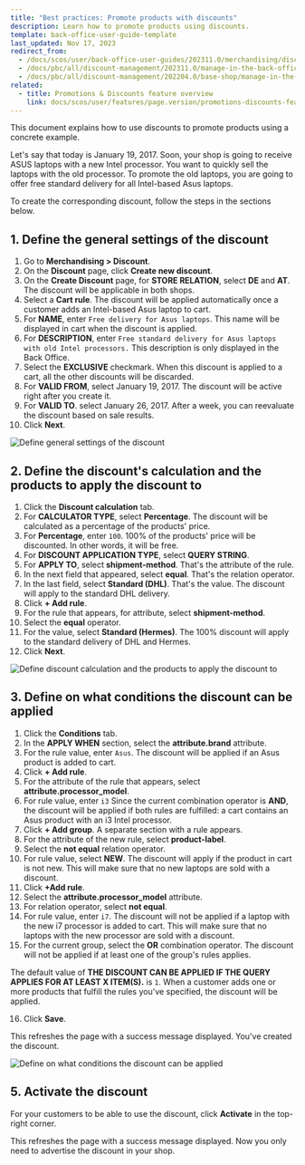 ```yaml
---
title: "Best practices: Promote products with discounts"
description: Learn how to promote products using discounts.
template: back-office-user-guide-template
last_updated: Nov 17, 2023
redirect_from:
  - /docs/scos/user/back-office-user-guides/202311.0/merchandising/discount/best-practices-promote-products-with-discounts.html
  - /docs/pbc/all/discount-management/202311.0/manage-in-the-back-office/best-practices-promote-products-with-discounts.html 
  - /docs/pbc/all/discount-management/202204.0/base-shop/manage-in-the-back-office/best-practices-promote-products-with-discounts.html 
related:
  - title: Promotions & Discounts feature overview
    link: docs/scos/user/features/page.version/promotions-discounts-feature-overview.html
---
```


This document explains how to use discounts to promote products using a concrete example.

Let's say that today is January 19, 2017. Soon, your shop is going to receive ASUS laptops with a new Intel processor. You want to quickly sell the laptops with the old processor. To promote the old laptops, you are going to offer free standard delivery for all Intel-based Asus laptops.

To create the corresponding discount, follow the steps in the sections below.

## 1. Define the general settings of the discount

1. Go to **Merchandising&nbsp;<span aria-label="and then">></span> Discount**.
2. On the **Discount** page, click **Create new discount**.
3. On the **Create Discount** page, for **STORE RELATION**, select **DE** and **AT**.
    The discount will be applicable in both shops.
4. Select a **Cart rule**.
    The discount will be applied automatically once a customer adds an Intel-based Asus laptop to cart.
6. For **NAME**, enter `Free delivery for Asus laptops`.
    This name will be displayed in cart when the discount is applied.
7. For **DESCRIPTION**, enter `Free standard delivery for Asus laptops with old Intel processors.` This description is only displayed in the Back Office.
8. Select the **EXCLUSIVE** checkmark.
    When this discount is applied to a cart, all the other discounts will be discarded.
9. For **VALID FROM**, select January 19, 2017.
    The discount will be active right after you create it.
10. For **VALID TO**. select January 26, 2017.
    After a week, you can reevaluate the discount based on sale results.
11. Click **Next**.

![Define general settings of the discount](https://spryker.s3.eu-central-1.amazonaws.com/docs/scos/user/back-office-user-guides/merchandising/discount/best-practices-promote-products-with-discounts.md/define-general-settings-of-the-discount.png)

## 2. Define the discount's calculation and the products to apply the discount to

1. Click the **Discount calculation** tab.
2. For **CALCULATOR TYPE**, select **Percentage**.
    The discount will be calculated as a percentage of the products' price.
3. For **Percentage**, enter `100`.
    100% of the products' price will be discounted. In other words, it will be free.
4. For **DISCOUNT APPLICATION TYPE**, select **QUERY STRING**.
5. For **APPLY TO**, select **shipment-method**.
    That's the attribute of the rule.
6. In the next field that appeared, select **equal**.
    That's the relation operator.
7. In the last field, select **Standard (DHL)**.
    That's the value. The discount will apply to the standard DHL delivery.
8. Click **+ Add rule**.
9. For the rule that appears, for attribute, select **shipment-method**.
10. Select the **equal** operator.
11. For the value, select **Standard (Hermes)**.
    The 100% discount will apply to the standard delivery of DHL and Hermes.
12. Click **Next**.

![Define discount calculation and the products to apply the discount to](https://spryker.s3.eu-central-1.amazonaws.com/docs/scos/user/back-office-user-guides/merchandising/discount/best-practices-promote-products-with-discounts.md/define-discount-calculation-and-the-products-to-apply-the-discount-to.png)

## 3. Define on what conditions the discount can be applied


1. Click the **Conditions** tab.
2. In the **APPLY WHEN** section, select the **attribute.brand** attribute.
3. For the rule value, enter `Asus`.
    The discount will be applied if an Asus product is added to cart.
4. Click **+ Add rule**.
5. For the attribute of the rule that appears, select **attribute.processor_model**.
6. For rule value, enter `i3`
    Since the current combination operator is **AND**, the discount will be applied if both rules are fulfilled: a cart contains an Asus product with an i3 Intel processor.
7. Click **+ Add group**.
    A separate section with a rule appears.
8. For the attribute of the new rule, select **product-label**.
9. Select the **not equal** relation operator.
10. For rule value, select **NEW**.
    The discount will apply if the product in cart is not new. This will make sure that no new laptops are sold with a discount.
11. Click **+Add rule**.
12. Select the **attribute.processor_model** attribute.
13. For relation operator, select **not equal**.
14. For rule value, enter `i7`.
    The discount will not be applied if a laptop with the new i7 processor is added to cart. This will make sure that no laptops with the new processor are sold with a discount.
15. For the current group, select the **OR** combination operator.
    The discount will not be applied if at least one of the group's rules applies.

The default value of **THE DISCOUNT CAN BE APPLIED IF THE QUERY APPLIES FOR AT LEAST X ITEM(S).** is `1`. When a customer adds one or more products that fulfill the rules you've specified, the discount will be applied.

16. Click **Save**.

This refreshes the page with a success message displayed. You've created the discount.

![Define on what conditions the discount can be applied](https://spryker.s3.eu-central-1.amazonaws.com/docs/scos/user/back-office-user-guides/merchandising/discount/best-practices-promote-products-with-discounts.md/define-on-what-conditions-the-discount-can-be-applied.png)

## 5. Activate the discount

For your customers to be able to use the discount, click **Activate** in the top-right corner.

This refreshes the page with a success message displayed. Now you only need to advertise the discount in your shop.

